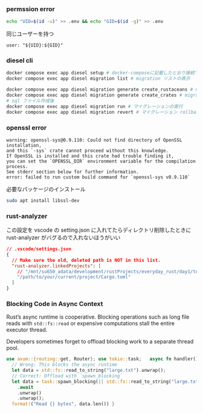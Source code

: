 ### permssion error

```sh
echo "UID=$(id -u)" >> .env && echo "GID=$(id -g)" >> .env
```

同じユーザーを持つ

```docker-compose
user: "${UID}:${GID}"
```

### diesel cli

```sh
docker compose exec app diesel setup # docker-composeに記載したとおり接続できるかの確認 DATABASE_URLが正しいことの確認
docker compose exec app diesel migration list # migration リストの表示

docker compose exec app diesel migration generate create_rustaceans # migration ファイルの作成
docker compose exec app diesel migration generate create_crates # migration ファイルの作成
# sql ファイル作成後
docker compose exec app diesel migration run # マイグレーションの実行
docker compose exec app diesel migration revert # マイグレーション rollback
```

### openssl error

```
warning: openssl-sys@0.9.110: Could not find directory of OpenSSL installation,
and this `-sys` crate cannot proceed without this knowledge.
If OpenSSL is installed and this crate had trouble finding it,
you can set the `OPENSSL_DIR` environment variable for the compilation process.
See stderr section below for further information.
error: failed to run custom build command for `openssl-sys v0.9.110`
```

必要なパッケージのインストール

```sh
sudo apt install libssl-dev
```

### rust-analyzer

この設定を vscode の setting.json に入れてたらディレクトリ削除したときに
rust-analyzer がバグるので入れないほうがいい

```json
// .vscode/settings.json
{
  // Make sure the old, deleted path is NOT in this list.
  "rust-analyzer.linkedProjects": [
    // "/mnt/su650_adata/development/rustProjects/everyday_rust/day1/temp_converter/Cargo.toml", // <--- DELETE THIS LINE
    "/path/to/your/current/project/Cargo.toml"
  ]
}
```

### Blocking Code in Async Context

Rust’s async runtime is cooperative.
Blocking operations such as long file reads with `std::fs::read` or
expensive computations stall the entire executor thread.

Developers sometimes forget to offload blocking work to a separate thread pool.

```rs
use axum::{routing::get, Router}; use tokio::task;   async fn handler() -> String {
  // Wrong: This blocks the async runtime
  let data = std::fs::read_to_string("large.txt").unwrap();
  // Correct: Offload with `spawn_blocking`
  let data = task::spawn_blocking(|| std::fs::read_to_string("large.txt"))
    .await
    .unwrap()
    .unwrap();
  format!("Read {} bytes", data.len()) }
```
